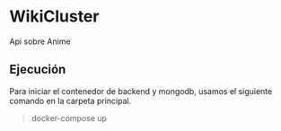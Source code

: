 # WikiCluster

Api sobre Anime


## Ejecución
Para iniciar el contenedor de backend y mongodb, usamos el siguiente comando en la carpeta principal.

> docker-compose up
